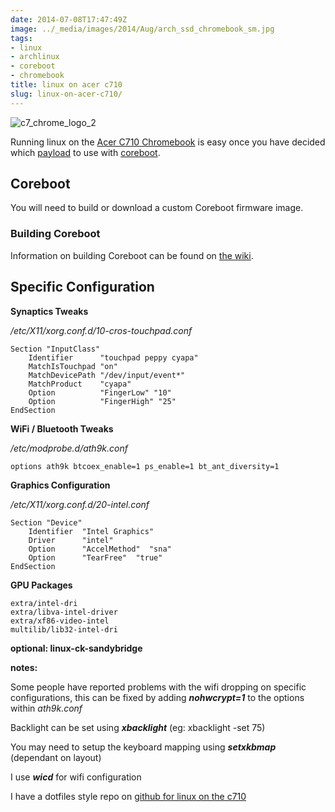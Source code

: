 ```yaml
---
date: 2014-07-08T17:47:49Z
image: ../_media/images/2014/Aug/arch_ssd_chromebook_sm.jpg
tags:
- linux
- archlinux
- coreboot
- chromebook
title: linux on acer c710
slug: linux-on-acer-c710/
---
```


<img src="/media/images/2014/Jun/c7_chrome_logo-1.jpg" alt="c7_chrome_logo_2">

Running linux on the <a href="https://play.google.com/store/devices/details/Acer_C7_Chromebook?id=chromebook_acer_c710" target="_blank">Acer C710 Chromebook</a> is easy once you have decided which <a href="http://www.coreboot.org/Payloads" target="_blank">payload</a> to use with <a href="http://www.coreboot.org/" target="_blank">coreboot</a>.

## Coreboot

You will need to build or download a custom Coreboot firmware image.

### Building Coreboot

Information on building Coreboot can be found on <a href="https://www.coreboot.org/Build_HOWTO" target="_blank">the wiki</a>.

## Specific Configuration

**Synaptics Tweaks**

*/etc/X11/xorg.conf.d/10-cros-touchpad.conf*

    Section "InputClass"
        Identifier      "touchpad peppy cyapa"
        MatchIsTouchpad "on"
        MatchDevicePath "/dev/input/event*"
        MatchProduct    "cyapa"
        Option          "FingerLow" "10"
        Option          "FingerHigh" "25"
    EndSection

**WiFi / Bluetooth Tweaks**

*/etc/modprobe.d/ath9k.conf*

    options ath9k btcoex_enable=1 ps_enable=1 bt_ant_diversity=1

**Graphics Configuration**

*/etc/X11/xorg.conf.d/20-intel.conf*

    Section "Device"
        Identifier  "Intel Graphics"
        Driver      "intel"
        Option      "AccelMethod"  "sna"
        Option      "TearFree"  "true"
    EndSection

**GPU Packages**

    extra/intel-dri
    extra/libva-intel-driver
    extra/xf86-video-intel
    multilib/lib32-intel-dri

**optional: linux-ck-sandybridge**

**notes:**

Some people have reported problems with the wifi dropping on specific configurations, this can be fixed by adding ***nohwcrypt=1*** to the options within *ath9k.conf*

Backlight can be set using ***xbacklight*** (eg: xbacklight -set 75)

You may need to setup the keyboard mapping using ***setxkbmap*** (dependant on layout)

I use ***wicd*** for wifi configuration

I have a dotfiles style repo on <a href="https://github.com/equk/c710" target="_blank"><i class="fa-brands fa-github"></i> github for linux on the c710</a>
